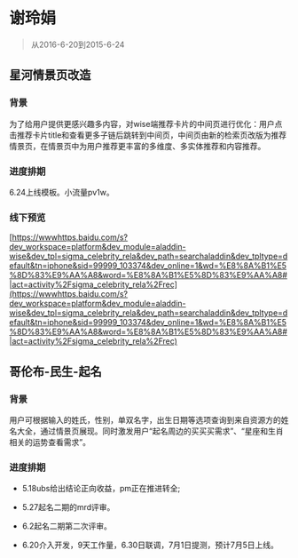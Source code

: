 # 谢玲娟

> 从2016-6-20到2015-6-24


## 星河情景页改造

### 背景

为了给用户提供更感兴趣多内容，对wise端推荐卡片的中间页进行优化：用户点击推荐卡片title和查看更多子链后跳转到中间页，中间页由新的检索页改版为推荐情景页，在情景页中为用户推荐更丰富的多维度、多实体推荐和内容推荐。

### 进度排期

6.24上线模板。小流量pv1w。

### 线下预览

[https://wwwhttps.baidu.com/s?dev_workspace=platform&dev_module=aladdin-wise&dev_tpl=sigma_celebrity_rela&dev_path=searchaladdin&dev_tpltype=default&tn=iphone&sid=99999_103374&dev_online=1&wd=%E8%8A%B1%E5%8D%83%E9%AA%A8&word=%E8%8A%B1%E5%8D%83%E9%AA%A8#|act=activity%2Fsigma_celebrity_rela%2Frec](https://wwwhttps.baidu.com/s?dev_workspace=platform&dev_module=aladdin-wise&dev_tpl=sigma_celebrity_rela&dev_path=searchaladdin&dev_tpltype=default&tn=iphone&sid=99999_103374&dev_online=1&wd=%E8%8A%B1%E5%8D%83%E9%AA%A8&word=%E8%8A%B1%E5%8D%83%E9%AA%A8#|act=activity%2Fsigma_celebrity_rela%2Frec)

## 哥伦布-民生-起名 

### 背景

用户可根据输入的姓氏，性别，单双名字，出生日期等选项查询到来自资源方的姓名大全，通过情景页展现。同时激发用户“起名周边的买买买需求”、“星座和生肖相关的运势查看需求”。

### 进度排期

* 5.18ubs给出结论正向收益，pm正在推进转全;

* 5.27起名二期的mrd评审。

* 6.2起名二期第二次评审。

* 6.20介入开发，9天工作量，6.30日联调，7月1日提测，预计7月5日上线。